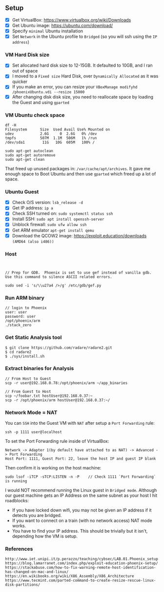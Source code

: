 ## Setup
- [x] Get VirtualBox: https://www.virtualbox.org/wiki/Downloads
- [x] Get Ubuntu image: https://ubuntu.com/download/
- [x] Specify `minimal` Ubuntu installation
- [x] Set `Network` in the Ubuntu profile to `Bridged` (so you will ssh using the `IP address`)

### VM Hard Disk size
- [x] Set allocated hard disk size to 12-15GB. It defaulted to 10GB, and I ran out of space
- [x] I moved to a `Fixed size` Hard Disk, over `Dynamically Allocated` as it was quicker
- [x] If you make an error, you can resize your `VBoxManage modifyhd /phoenixUbuntu.vdi --resize 15000`
- [x] After changing disk disk size, you need to reallocate space by loading the Guest and using `gparted`

### VM Ubuntu check space
```
df -H
Filesystem      Size  Used Avail Use% Mounted on
udev            2.6G     0  2.6G   0% /dev
tmpfs           507M  1.1M  506M   1% /run
/dev/sda1        11G   10G  605M   100% /

sudo apt-get autoclean
sudo apt-get autoremove
sudo apt-get clean
```
That freed up unused packages in: `/var/cache/apt/archives`. It gave me enough space to Boot Ubuntu and then use `gparted` which freed up a lot of space.

### Ubuntu Guest
- [x] Check O/S version: `lsb_release -d`
- [x] Get IP address: `ip a`
- [x] Check SSH turned on: `sudo systemctl status ssh`
- [x] Install SSH: `sudo apt install openssh-server`
- [x] Unblock firewall: `sudo ufw allow ssh`
- [x] Get ARM emulator `apt-get install qemu`
- [x] Download the QCOW2 image: https://exploit.education/downloads `(AMD64 (also i486))`
### Host
```


// Prep for GDB.  Phoenix is set to use gef instead of vanilla gdb. Use this command to silence ASCII related errors.

sudo sed -i 's/\\u27a4 />/g' /etc/gdb/gef.py
```
### Run ARM binary
```
// login to Phoenix
user: user
password: user
/opt/phoenix/arm
./stack_zero
```
### Get Static Analysis tool
```
$ git clone https://github.com/radare/radare2.git
$ cd radare2
$ ./sys/install.sh
```
### Extract binaries for Analysis
```
// From Host to Guest
scp -r user@192.168.0.78:/opt/phoenix/arm ~/app_binaries

// From Guest to Host
scp ~/foobar.txt hostUser@192.168.0.37:~
scp -r /opt/phoenix/arm hostUser@192.168.0.37:~/
```
### Network Mode = NAT
You can `SSH` into the Guest VM with `NAT` after setup a `Port Forwarding` rule:
```
ssh -p 1111 user@localhost
```
To set the Port Forwarding rule inside of VirtualBox:
```
Network -> Adapter 1(by default have attached to as NAT) -> Advanced -> Port Forwarding
Host Port: 1111, Guest Port: 22, leave the host IP and guest IP blank
```
Then confirm it is working on the host machine:
```
sudo lsof -iTCP -sTCP:LISTEN -n -P    // Check 1111 `Port Forwarding` is running
```
I would NOT recommend running the Linux guest in `Bridged mode`.  Although our guest machine gets an IP Address on the same subnet as your host I hit roadblocks:

  - If you have locked down wifi, you may not be given an IP address if it detects you are bridged.
  - If you want to connect on a train (with no network access) NAT mode works.
  - You have to find your IP address.  This should be trivially but it isn't, depending how the VM is setup.

### References
```
http://www.iet.unipi.it/p.perazzo/teaching/cybsec/LAB.01.Phoenix_setup.pdf
https://blog.lamarranet.com/index.php/exploit-education-phoenix-setup/
https://stackabuse.com/how-to-fix-warning-remote-host-identification-has-changed-on-mac-and-linux/
https://en.wikibooks.org/wiki/X86_Assembly/X86_Architecture
https://www.tecmint.com/parted-command-to-create-resize-rescue-linux-disk-partitions/
```
